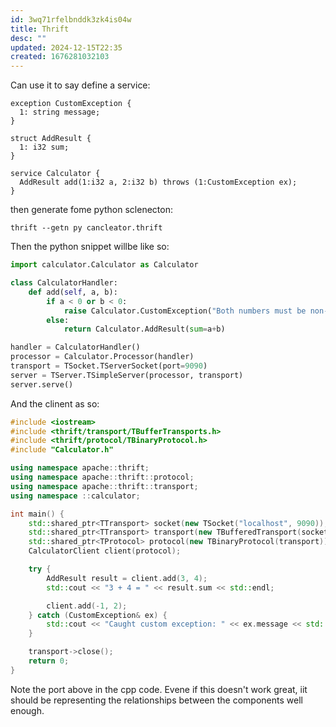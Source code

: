 ```yaml
---
id: 3wq71rfelbnddk3zk4is04w
title: Thrift
desc: ""
updated: 2024-12-15T22:35
created: 1676281032103
---
```

Can use it to say define a service:

```
exception CustomException {
  1: string message;
}

struct AddResult {
  1: i32 sum;
}

service Calculator {
  AddResult add(1:i32 a, 2:i32 b) throws (1:CustomException ex);
}

```

then generate fome python sclenecton:

```
thrift --getn py cancleator.thrift
```

Then the python snippet willbe like so:

```python
import calculator.Calculator as Calculator

class CalculatorHandler:
    def add(self, a, b):
        if a < 0 or b < 0:
            raise Calculator.CustomException("Both numbers must be non-negative")
        else:
            return Calculator.AddResult(sum=a+b)

handler = CalculatorHandler()
processor = Calculator.Processor(handler)
transport = TSocket.TServerSocket(port=9090)
server = TServer.TSimpleServer(processor, transport)
server.serve()

```

And the clinent as so:

```cpp
#include <iostream>
#include <thrift/transport/TBufferTransports.h>
#include <thrift/protocol/TBinaryProtocol.h>
#include "Calculator.h"

using namespace apache::thrift;
using namespace apache::thrift::protocol;
using namespace apache::thrift::transport;
using namespace ::calculator;

int main() {
    std::shared_ptr<TTransport> socket(new TSocket("localhost", 9090));
    std::shared_ptr<TTransport> transport(new TBufferedTransport(socket));
    std::shared_ptr<TProtocol> protocol(new TBinaryProtocol(transport));
    CalculatorClient client(protocol);

    try {
        AddResult result = client.add(3, 4);
        std::cout << "3 + 4 = " << result.sum << std::endl;

        client.add(-1, 2);
    } catch (CustomException& ex) {
        std::cout << "Caught custom exception: " << ex.message << std::endl;
    }

    transport->close();
    return 0;
}

```

Note the port above in the cpp code.
Evene if this doesn't work great, iit should be representing the relationships between the components well enough.

